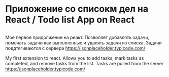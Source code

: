 # Приложение со списокм дел на React / Todo list App on React

##
Мое первое придолжение на реакт. Позволяет добавлять задачи, помечать задачи как выполненные и удалять задачи из списка. Задачи поддтягиваются с сервера https://jsonplaceholder.typicode.com/

My first extension to react. Allows you to add tasks, mark tasks as completed, and remove tasks from the list. Tasks are pulled from the server https://jsonplaceholder.typicode.com/

